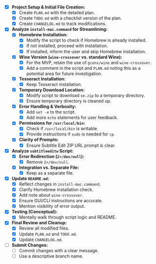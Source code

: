 - [x] **Project Setup & Initial File Creation:**
    - [x] Create `PLAN.md` with the detailed plan.
    - [x] Create `TODO.md` with a checklist version of the plan.
    - [x] Create `CHANGELOG.md` to track modifications.

- [x] **Analyze `install-mac.command` for Streamlining:**
    - [x] **Homebrew Installation:**
        - [x] Modify the script to check if Homebrew is already installed.
        - [x] If not installed, proceed with installation.
        - [x] If installed, inform the user and skip Homebrew installation.
    - [x] **Wine Version (`wine-crossover` vs. standard Wine):**
        - [x] For the MVP, retain the use of `gcenx/wine` and `wine-crossover`.
        - [x] Add a comment in the script and `PLAN.md` noting this as a potential area for future investigation.
    - [x] **Tesseract Installation:**
        - [x] Keep Tesseract installation.
    - [x] **Temporary Download Location:**
        - [x] Modify script to download `se.zip` to a temporary directory.
        - [x] Ensure temporary directory is cleaned up.
    - [x] **Error Handling & Verbosity:**
        - [x] Add `set -e` to the script.
        - [x] Add more `echo` statements for user feedback.
    - [x] **Permissions for `/usr/local/bin`:**
        - [x] Check if `/usr/local/bin` is writable.
        - [x] Provide instructions if `sudo` is needed for `cp`.
    - [x] **Clarity of Prompts:**
        - [x] Ensure Subtitle Edit ZIP URL prompt is clear.

- [x] **Analyze `subtitleeditw` Script:**
    - [x] **Error Redirection (`2>/dev/null`):**
        - [x] Remove `2>/dev/null`.
    - [x] **Integration vs. Separate File:**
        - [x] Keep as a separate file.

- [x] **Update `README.md`:**
    - [x] Reflect changes in `install-mac.command`.
    - [x] Clarify Homebrew installation check.
    - [x] Add note about `wine-crossover`.
    - [x] Ensure GUI/CLI instructions are accurate.
    - [x] Mention visibility of error output.

- [x] **Testing (Conceptual):**
    - [x] Mentally walk through script logic and README.

- [x] **Final Review and Cleanup:**
    - [x] Review all modified files.
    - [x] Update `PLAN.md` and `TODO.md`.
    - [x] Update `CHANGELOG.md`.

- [ ] **Submit Changes:**
    - [ ] Commit changes with a clear message.
    - [ ] Use a descriptive branch name.
